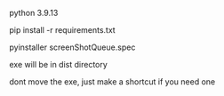 python 3.9.13 

pip install -r requirements.txt

pyinstaller screenShotQueue.spec

exe will be in dist directory

dont move the exe, just make a shortcut if you need one
